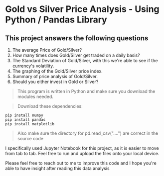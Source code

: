 # Gold vs Silver Price Analysis - Using Python / Pandas Library

## This project answers the following questions
1. The average Price of Gold/Silver?
2. How many times does Gold/Silver get traded on a daily basis?
3. The Standard Deviation of Gold/Silver, with this we're able to see if the currency's volatility.
4. The graphing of the Gold/Silver price index.
5. Summary of price analysis of Gold/Silver.
6. Should you either invest in Gold or Silver?

> This program is written in Python and make sure you download the modules needed.

> Download these dependencies:
```
pip install numpy
pip install pandas
pip install matplotlib
```
> Also make sure the directory for pd.read_csv("....") are correct in the source code

I specifically used Jupyter Notebook for this project, as it is easier to move from tab to tab. Feel free to run and upload the files onto your local device.

Please feel free to reach out to me to improve this code and I hope you're able to have insight
after reading this data analysis
